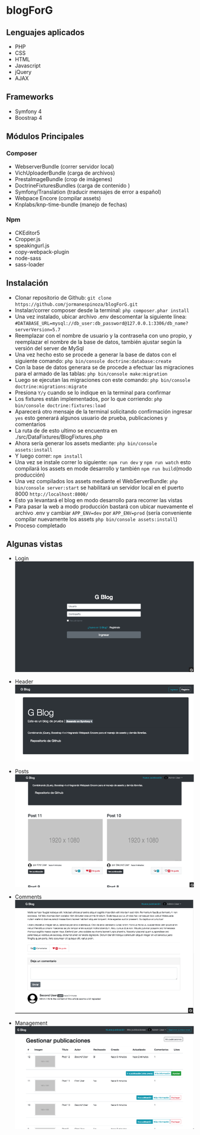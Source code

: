 # blogForG

## Lenguajes aplicados

* PHP
* CSS
* HTML
* Javascript
* jQuery
* AJAX

## Frameworks
* Symfony 4
* Boostrap 4

## Módulos Principales

### Composer
* WebserverBundle (correr servidor local)
* VichUploaderBundle (carga de archivos)
* PrestaImageBundle (crop de imágenes)
* DoctrineFixturesBundles (carga de contenido )
* Symfony/Translation (traducir mensajes de error a español)
* Webpace Encore (compilar assets)
* Knplabs/knp-time-bundle (manejo de fechas)

### Npm
* CKEditor5
* Cropper.js
* speakingurl.js
* copy-webpack-plugin
* node-sass
* sass-loader

## Instalación
* Clonar repositorio de Github: `git clone https://github.com/jormanespinoza/blogForG.git`
* Instalar/correr composer desde la terminal: `php composer.phar install`
* Una vez instalado, ubicar archivo .env descomentar la siguiente línea:
`#DATABASE_URL=mysql://db_user:db_password@127.0.0.1:3306/db_name?serverVersion=5.7`
* Reemplazar con el nombre de usuario y la contraseña con uno propio, y reemplazar el nombre de la base de datos, también ajustar según la versión del server de MySql
* Una vez hecho esto se procede a generar la base de datos con el siguiente comando:
`php bin/console doctrine:database:create`
* Con la base de datos generara se de procede a efectuar las migraciones para el armado de las tablas:
`php bin/console make:migration`
* Luego se ejecutan las migraciones con este comando: `php bin/console doctrine:migrations:migrate`
* Presiona `Y/y` cuando se lo indique en la terminal para confirmar
* Los fixtures están implementados, por lo que corriendo: `php bin/console doctrine:fixtures:load`
* Aparecerá otro mensaje de la terminal solicitando confirmación ingresar `yes` esto generará algunos usuario de prueba, publicaciones y comentarios
* La ruta de de esto ultimo se encuentra en ./src/DataFixtures/BlogFixtures.php
* Ahora sería generar los assets mediante: `php bin/console assets:install`
* Y luego correr: `npm install`
* Una vez se instale correr lo siguiente: `npm run dev` y `npm run watch` esto compilará los assets en mode desarrollo y también `npm run build`(modo producción)
* Una vez compilados los assets mediante el WebServerBundle:
`php bin/console server:start` se habilitará un servidor local en el puerto 8000 `http://localhost:8000/`
* Esto ya levantará el blog en modo desarrollo para recorrer las vistas
* Para pasar la web a modo producción bastará con ubicar nuevamente el archivo .env y cambiar `APP_ENV=dev` por `APP_ENV=prod` (sería conveniente compilar nuevamente los assets `php bin/console assets:install`)
* Proceso completado

## Algunas vistas

* Login
![alt text](https://raw.githubusercontent.com/jormanespinoza/blogForG/master/assets/images/login.png)

* Header
![alt text](https://raw.githubusercontent.com/jormanespinoza/blogForG/master/assets/images/header.png)

* Posts
![alt text](https://raw.githubusercontent.com/jormanespinoza/blogForG/master/assets/images/posts.png)

* Comments
![alt text](https://github.com/jormanespinoza/blogForG/blob/master/assets/images/comments.png)

* Management
![alt text](https://github.com/jormanespinoza/blogForG/blob/master/assets/images/manage_posts.png)

